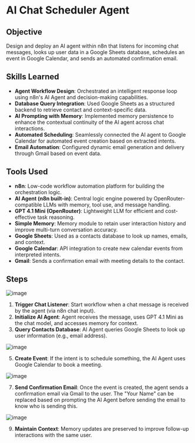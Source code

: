 # AI Chat Scheduler Agent

## Objective  
Design and deploy an AI agent within n8n that listens for incoming chat messages, looks up user data in a Google Sheets database, schedules an event in Google Calendar, and sends an automated confirmation email.

## Skills Learned  
- **Agent Workflow Design**: Orchestrated an intelligent response loop using n8n's AI Agent and decision-making capabilities.  
- **Database Query Integration**: Used Google Sheets as a structured backend to retrieve contact and context-specific data.  
- **AI Prompting with Memory**: Implemented memory persistence to enhance the contextual continuity of the AI agent across chat interactions.  
- **Automated Scheduling**: Seamlessly connected the AI agent to Google Calendar for automated event creation based on extracted intents.  
- **Email Automation**: Configured dynamic email generation and delivery through Gmail based on event data.

## Tools Used  
- **n8n**: Low-code workflow automation platform for building the orchestration logic.  
- **AI Agent (n8n built-in)**: Central logic engine powered by OpenRouter-compatible LLMs with memory, tool use, and message handling.  
- **GPT 4.1 Mini (OpenRouter)**: Lightweight LLM for efficient and cost-effective task reasoning.  
- **Simple Memory**: Memory module to retain user interaction history and improve multi-turn conversation accuracy.  
- **Google Sheets**: Used as a contacts database to look up names, emails, and context.  
- **Google Calendar**: API integration to create new calendar events from interpreted intents.  
- **Gmail**: Sends a confirmation email with meeting details to the contact.

## Steps 

![image](https://github.com/user-attachments/assets/ae222c3d-d9e8-4a21-adb2-d11160adaac7)

1. **Trigger Chat Listener**: Start workflow when a chat message is received by the agent (via n8n chat input).  
2. **Initialize AI Agent**: Agent receives the message, uses GPT 4.1 Mini as the chat model, and accesses memory for context.  
3. **Query Contacts Database**: AI Agent queries Google Sheets to look up user information (e.g., email address).

![image](https://github.com/user-attachments/assets/a2587d62-3384-4ca7-add9-0e4231dc3e50)

5. **Create Event**: If the intent is to schedule something, the AI Agent uses Google Calendar to book a meeting.

![image](https://github.com/user-attachments/assets/26938111-b7ad-429e-ae8f-0fa70e473fb6)

7. **Send Confirmation Email**: Once the event is created, the agent sends a confirmation email via Gmail to the user. The "Your Name" can be replaced based on prompting the AI Agent before sending the email to know who is sending this.

![image](https://github.com/user-attachments/assets/0f65232c-0348-49b7-a553-9e6274ebc104)

9. **Maintain Context**: Memory updates are preserved to improve follow-up interactions with the same user.
